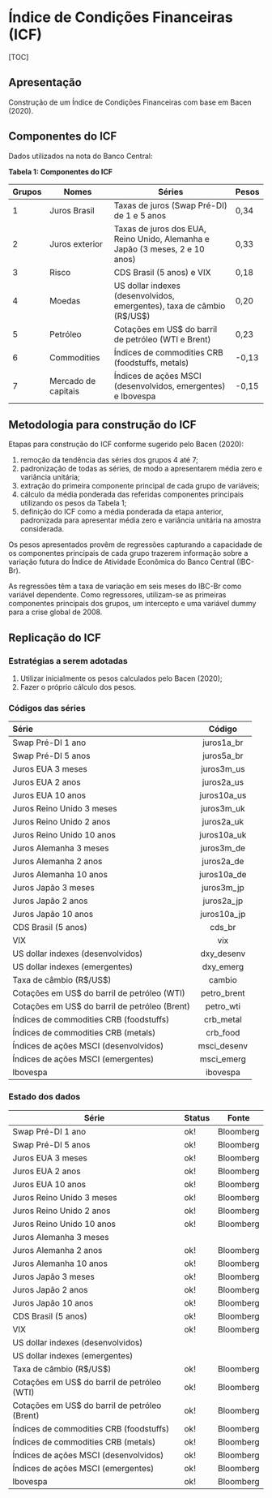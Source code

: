 # Índice de Condições Financeiras (ICF)

[TOC]

## Apresentação

Construção de um Índice de Condições Financeiras com base em Bacen (2020).

## Componentes do ICF

Dados utilizados na nota do Banco Central:

**Tabela 1: Componentes do ICF**

| Grupos | Nomes               | Séries                                                                       | Pesos |
|--------|---------------------|------------------------------------------------------------------------------|-------|
| 1      | Juros Brasil        | Taxas de juros (Swap Pré-DI) de 1 e 5 anos                                   |  0,34 |
| 2      | Juros exterior      | Taxas de juros dos EUA, Reino Unido, Alemanha e Japão (3 meses, 2 e 10 anos) |  0,33 |
| 3      | Risco               | CDS Brasil (5 anos) e VIX                                                    |  0,18 |
| 4      | Moedas              | US dollar indexes (desenvolvidos, emergentes), taxa de câmbio (R\$/US\$)       |  0,20 |
| 5      | Petróleo            | Cotações em US$ do barril de petróleo (WTI e Brent)                          |  0,23 |
| 6      | Commodities         | Índices de commodities CRB (foodstuffs, metals)                              | -0,13 |
| 7      | Mercado de capitais | Índices de ações MSCI (desenvolvidos, emergentes) e Ibovespa                 | -0,15 |

## Metodologia para construção do ICF

Etapas para construção do ICF conforme sugerido pelo Bacen (2020):

1. remoção da tendência das séries dos grupos 4 até 7;
2. padronização de todas as séries, de modo a apresentarem média zero e variância unitária;
3. extração do primeira componente principal de cada grupo de variáveis;
4. cálculo da média ponderada das referidas componentes principais utilizando os pesos da Tabela 1;
5. definição do ICF como a média ponderada da etapa anterior, padronizada para apresentar média zero e variância unitária na amostra considerada.

Os pesos apresentados provêm de regressões capturando a capacidade de os componentes principais de cada grupo trazerem informação sobre a variação futura do Índice de Atividade Econômica do Banco Central (IBC-Br).

As regressões têm a taxa de variação em seis meses do IBC-Br como variável dependente. Como regressores, utilizam-se as primeiras componentes
principais dos grupos, um intercepto e uma variável dummy para a crise global de 2008.

## Replicação do ICF

### Estratégias a serem adotadas

1. Utilizar inicialmente os pesos calculados pelo Bacen (2020);
2. Fazer o próprio cálculo dos pesos.

### Códigos das séries

| Série                                         |   Código    |
| :-------------------------------------------- | :---------: |
| Swap Pré-DI 1 ano                             | juros1a_br  |
| Swap Pré-DI 5 anos                            | juros5a_br  |
| Juros EUA 3 meses                             | juros3m_us  |
| Juros EUA 2 anos                              | juros2a_us  |
| Juros EUA 10 anos                             | juros10a_us |
| Juros Reino Unido 3 meses                     | juros3m_uk  |
| Juros Reino Unido 2 anos                      | juros2a_uk  |
| Juros Reino Unido 10 anos                     | juros10a_uk |
| Juros Alemanha 3 meses                        | juros3m_de  |
| Juros Alemanha 2 anos                         | juros2a_de  |
| Juros Alemanha 10 anos                        | juros10a_de |
| Juros Japão 3 meses                           | juros3m_jp  |
| Juros Japão 2 anos                            | juros2a_jp  |
| Juros Japão 10 anos                           | juros10a_jp |
| CDS Brasil (5 anos)                           |   cds_br    |
| VIX                                           |     vix     |
| US dollar indexes (desenvolvidos)             | dxy_desenv  |
| US dollar indexes (emergentes)                |  dxy_emerg  |
| Taxa de câmbio (R\$/US\$)                     |   cambio    |
| Cotações em US$ do barril de petróleo (WTI)   | petro_brent |
| Cotações em US$ do barril de petróleo (Brent) |  petro_wti  |
| Índices de commodities CRB (foodstuffs)       |  crb_metal  |
| Índices de commodities CRB (metals)           |  crb_food   |
| Índices de ações MSCI (desenvolvidos)         | msci_desenv |
| Índices de ações MSCI (emergentes)            | msci_emerg  |
| Ibovespa                                      |  ibovespa   |

### Estado dos dados

| Série                                         | Status | Fonte     |
|-----------------------------------------------|--------|-----------|
| Swap Pré-DI 1 ano                             | ok!    | Bloomberg |
| Swap Pré-DI 5 anos                            | ok!    | Bloomberg |
| Juros EUA 3 meses                             | ok!    | Bloomberg |
| Juros EUA 2 anos                              | ok!    | Bloomberg |
| Juros EUA 10 anos                             | ok!    | Bloomberg |
| Juros Reino Unido 3 meses                     | ok!    | Bloomberg |
| Juros Reino Unido 2 anos                      | ok!    | Bloomberg |
| Juros Reino Unido 10 anos                     | ok!    | Bloomberg |
| Juros Alemanha 3 meses                        |        |           |
| Juros Alemanha 2 anos                         | ok!    | Bloomberg |
| Juros Alemanha 10 anos                        | ok!    | Bloomberg |
| Juros Japão 3 meses                           | ok!    | Bloomberg |
| Juros Japão 2 anos                            | ok!    | Bloomberg |
| Juros Japão 10 anos                           | ok!    | Bloomberg |
| CDS Brasil (5 anos)                           | ok!    | Bloomberg |
| VIX                                           | ok!    | Bloomberg |
| US dollar indexes (desenvolvidos)             |        |           |
| US dollar indexes (emergentes)                |        |           |
| Taxa de câmbio (R\$/US\$)                     | ok!    | Bloomberg |
| Cotações em US$ do barril de petróleo (WTI)   | ok!    | Bloomberg |
| Cotações em US$ do barril de petróleo (Brent) | ok!    | Bloomberg |
| Índices de commodities CRB (foodstuffs)       | ok!    | Bloomberg |
| Índices de commodities CRB (metals)           | ok!    | Bloomberg |
| Índices de ações MSCI (desenvolvidos)         | ok!    | Bloomberg |
| Índices de ações MSCI (emergentes)            | ok!    | Bloomberg |
| Ibovespa                                      | ok!    | Bloomberg |

